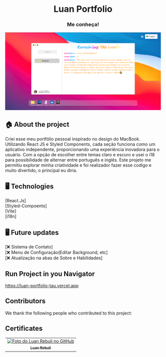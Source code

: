 <h1 align="center">Luan Portfolio</h1>

<h3 align="center">
 Me conheça!
</h3>

<img src="./src/assets/Capturar.PNG" alt="img project">

## 🏠 About the project

Criei esse meu portfólio pessoal inspirado no design do MacBook. Utilizando React JS e Styled Components, cada seção funciona como um aplicativo independente, proporcionando uma experiência inovadora para o usuário. Com a opção de escolher entre temas claro e escuro e usei o i18 para possibilidade de alternar entre português e inglês. Este projeto me permitiu explorar minha criatividade e foi realizador fazer esse codigo e muito divertido, o principal eu diria.
<br>

## 🖥️ Technologies

[React.Js] <br>
[Styled-Compoents] <br>
[Vite] <br>
[i18n] <br>

## 🖥️ Future updates

[❌ Sistema de Contato] <br>
[❌ Menu de Configuração(Editar Background, etc] <br>
[❌ Atualização na abas de Sobre e Habilidades] <br>

## Run Project in you Navigator

https://luan-portfolio-tau.vercel.app

## Contributors

We thank the following people who contributed to this project:

<table>
  <tr>
    <td align="center">
      <a href="#">
        <img src="https://avatars.githubusercontent.com/u/39808312?s=400&u=979267330c7ff3d03836b693538d67d904c9baad&v=4" width="100px;" alt="Foto do Luan Rebuli no GitHub"/><br>
        <sub>
          <b>Luan Rebuli</b>
        </sub>
      </a>
    </td>
  </tr>

## Certificates

</table>
